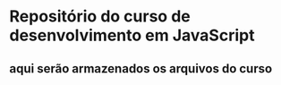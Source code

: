 # Repositório do curso de desenvolvimento em JavaScript 
## aqui serão armazenados os arquivos do curso
